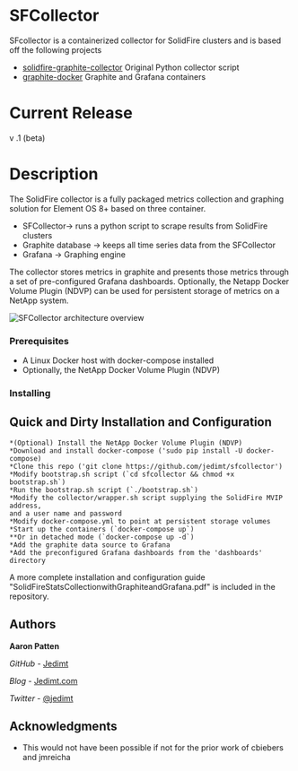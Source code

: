 # SFCollector

SFcollector is a containerized collector for SolidFire clusters and is based off the following projects
* [solidfire-graphite-collector](https://github.com/cbiebers/solidfire-graphite-collector) Original Python collector script 
* [graphite-docker](https://github.com/jmreicha/graphite-docker) Graphite and Grafana containers

# Current Release
v .1 (beta)

# Description
The SolidFire collector is a fully packaged metrics collection and graphing solution for Element OS 8+ based on three container. 
* SFCollector-> runs a python script to scrape results from SolidFire clusters 
* Graphite database -> keeps all time series data from the SFCollector
* Grafana -> Graphing engine

The collector stores metrics in graphite and presents those metrics through a set of pre-configured Grafana dashboards.  Optionally, the Netapp Docker Volume Plugin (NDVP) can be used for persistent storage of metrics on a NetApp system.

![SFCollector architecture overview](http://www.jedimt.com/wp-content/uploads/2017/06/sfcollector-overview.jpeg)

### Prerequisites

* A Linux Docker host with docker-compose installed
* Optionally, the NetApp Docker Volume Plugin (NDVP)

### Installing

## Quick and Dirty Installation and Configuration

```
*(Optional) Install the NetApp Docker Volume Plugin (NDVP)
*Download and install docker-compose ('sudo pip install -U docker-compose)
*Clone this repo ('git clone https://github.com/jedimt/sfcollector')
*Modify bootstrap.sh script (`cd sfcollector && chmod +x bootstrap.sh`)
*Run the bootstrap.sh script (`./bootstrap.sh`)
*Modify the collector/wrapper.sh script supplying the SolidFire MVIP address,
and a user name and password
*Modify docker-compose.yml to point at persistent storage volumes  
*Start up the containers (`docker-compose up`)
**Or in detached mode (`docker-compose up -d`)
*Add the graphite data source to Grafana
*Add the preconfigured Grafana dashboards from the 'dashboards' directory
```

A more complete installation and configuration guide "SolidFireStatsCollectionwithGraphiteandGrafana.pdf" is included in the repository.

## Authors

**Aaron Patten**

*GitHub* - [Jedimt](https://github.com/jedimt)

*Blog* - [Jedimt.com](http://jedimt.com)

*Twitter* - [@jedimt](https://twitter.com/jedimt)

## Acknowledgments

* This would not have been possible if not for the prior work of cbiebers and jmreicha

